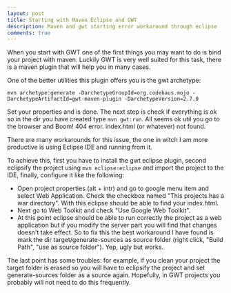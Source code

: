 ```yaml
---
layout: post
title: Starting with Maven Eclipse and GWT 
description: Maven and gwt starting error workaround through eclipse 
comments: true
---
```


When you start with GWT one of the first things you may want to do is bind your project with maven. Luckily GWT is very well suited for this task, there is a maven plugin that will help you in many cases.

One of the better utilities this plugin offers you is the gwt archetype: 

`mvn archetype:generate -DarchetypeGroupId=org.codehaus.mojo -DarchetypeArtifactId=gwt-maven-plugin -DarchetypeVersion=2.7.0`

Set your properties and is done. The next step is check if everything is ok so in the dir you have created type `mvn gwt:run`. All seems ok util you go to the browser and Boom! 404 error. index.html (or whatever) not found.

There are many workarounds for this issue, the one in witch I am more productive is using Eclipse IDE and running from it. 

To achieve this, first you have to install the gwt eclipse plugin, second eclipsify the project using `mvn eclipse:eclipse` and import the project to the IDE, finally, configure it like the following:

- Open project properties (alt + intr) and go to google menu item and select Web Application. Check the checkbox named "This projects has a war directory". With this eclipse should be able to find your index.html.
- Next go to Web Toolkit and check "Use Google Web Toolkit".
- At this point eclipse should be able to run correctly the project as a web application but if you modify the server part you will find that changes doesn't take effect. So to fix this the best workaround I have found is mark the dir target/generate-sources as source folder (right click, "Build Path", "use as source folder"). Yep, ugly but works.
 
The last point has some troubles: for example, if you clean your project the target folder is erased so you will have to eclipsify the project and set generate-sources folder as a source again. Hopefully, in GWT projects you probably will not need to do this frequently.
